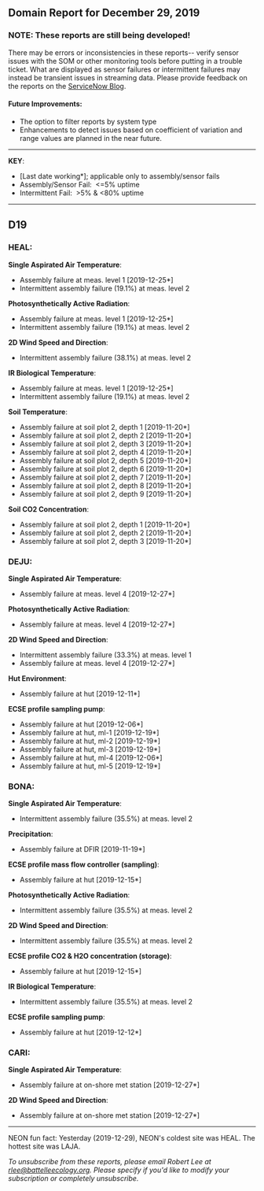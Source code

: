 ## Domain Report for December 29, 2019


### NOTE: These reports are still being developed!
There may be errors or inconsistencies in these reports-- verify sensor issues with the SOM or other monitoring tools before putting in a trouble ticket. What are displayed as sensor failures or intermittent failures may instead be transient issues in streaming data.
Please provide feedback on the reports on the [ServiceNow Blog](https://neon.service-now.com/community?id=community_blog&sys_id=9b4fbe8adbed734017ecf9041d9619be).

#### Future Improvements: 
 - The option to filter reports by system type 
 - Enhancements to detect issues based on coefficient of variation and range values are planned in the near future.

***

**KEY**:

 - [Last date working*]; applicable only to assembly/sensor fails
 - Assembly/Sensor Fail:&nbsp;&nbsp;<=5% uptime
 - Intermittent Fail:&nbsp;&nbsp;>5% & <80% uptime

***
## D19

### HEAL:

**Single Aspirated Air Temperature**:
 - Assembly failure at meas. level 1 [2019-12-25*]
 - Intermittent assembly failure (19.1%) at meas. level 2

**Photosynthetically Active Radiation**:
 - Assembly failure at meas. level 1 [2019-12-25*]
 - Intermittent assembly failure (19.1%) at meas. level 2

**2D Wind Speed and Direction**:
 - Intermittent assembly failure (38.1%) at meas. level 2

**IR Biological Temperature**:
 - Assembly failure at meas. level 1 [2019-12-25*]
 - Intermittent assembly failure (19.1%) at meas. level 2

**Soil Temperature**:
 - Assembly failure at soil plot 2, depth 1 [2019-11-20*]
 - Assembly failure at soil plot 2, depth 2 [2019-11-20*]
 - Assembly failure at soil plot 2, depth 3 [2019-11-20*]
 - Assembly failure at soil plot 2, depth 4 [2019-11-20*]
 - Assembly failure at soil plot 2, depth 5 [2019-11-20*]
 - Assembly failure at soil plot 2, depth 6 [2019-11-20*]
 - Assembly failure at soil plot 2, depth 7 [2019-11-20*]
 - Assembly failure at soil plot 2, depth 8 [2019-11-20*]
 - Assembly failure at soil plot 2, depth 9 [2019-11-20*]

**Soil CO2 Concentration**:
 - Assembly failure at soil plot 2, depth 1 [2019-11-20*]
 - Assembly failure at soil plot 2, depth 2 [2019-11-20*]
 - Assembly failure at soil plot 2, depth 3 [2019-11-20*]

### DEJU:

**Single Aspirated Air Temperature**:
 - Assembly failure at meas. level 4 [2019-12-27*]

**Photosynthetically Active Radiation**:
 - Assembly failure at meas. level 4 [2019-12-27*]

**2D Wind Speed and Direction**:
 - Intermittent assembly failure (33.3%) at meas. level 1
 - Assembly failure at meas. level 4 [2019-12-27*]

**Hut Environment**:
 - Assembly failure at hut [2019-12-11*]

**ECSE profile sampling pump**:
 - Assembly failure at hut [2019-12-06*]
 - Assembly failure at hut, ml-1 [2019-12-19*]
 - Assembly failure at hut, ml-2 [2019-12-19*]
 - Assembly failure at hut, ml-3 [2019-12-19*]
 - Assembly failure at hut, ml-4 [2019-12-06*]
 - Assembly failure at hut, ml-5 [2019-12-19*]

### BONA:

**Single Aspirated Air Temperature**:
 - Intermittent assembly failure (35.5%) at meas. level 2

**Precipitation**:
 - Assembly failure at DFIR [2019-11-19*]

**ECSE profile mass flow controller (sampling)**:
 - Assembly failure at hut [2019-12-15*]

**Photosynthetically Active Radiation**:
 - Intermittent assembly failure (35.5%) at meas. level 2

**2D Wind Speed and Direction**:
 - Intermittent assembly failure (35.5%) at meas. level 2

**ECSE profile CO2 & H2O concentration (storage)**:
 - Assembly failure at hut [2019-12-15*]

**IR Biological Temperature**:
 - Intermittent assembly failure (35.5%) at meas. level 2

**ECSE profile sampling pump**:
 - Assembly failure at hut [2019-12-12*]

### CARI:

**Single Aspirated Air Temperature**:
 - Assembly failure at on-shore met station [2019-12-27*]

**2D Wind Speed and Direction**:
 - Assembly failure at on-shore met station [2019-12-27*]

***
NEON fun fact: Yesterday (2019-12-29), NEON's coldest site was HEAL. The hottest site was LAJA.

_To unsubscribe from these reports, please email Robert Lee at rlee@battelleecology.org. Please specify if you'd like to modify your subscription or completely unsubscribe._
